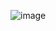![image](https://user-images.githubusercontent.com/72869143/126043616-cac6b300-0f2a-49aa-b835-32a992a76683.png)
